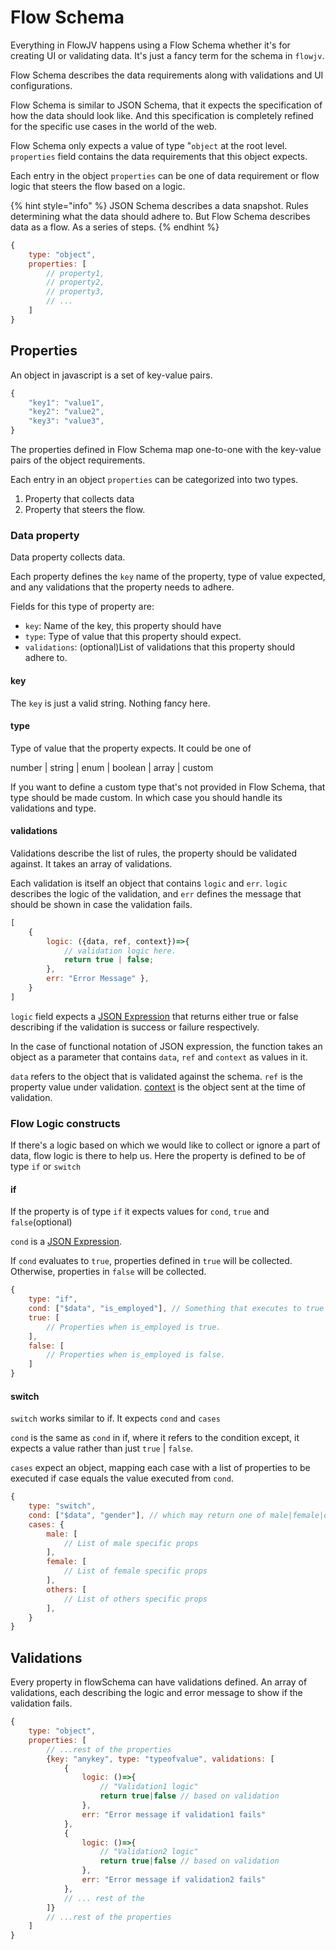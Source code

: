 # Flow Schema

Everything in FlowJV happens using a Flow Schema whether it's for creating UI or validating data. It's just a fancy term for the schema in `flowjv`.

Flow Schema describes the data requirements along with validations and UI configurations.

Flow Schema is similar to JSON Schema, that it expects the specification of how the data should look like. And this specification is completely refined for the specific use cases in the world of the web.

Flow Schema only expects a value of type "`object` at the root level. `properties` field contains the data requirements that this object expects. 

Each entry in the object `properties` can be one of data requirement or flow logic that steers the flow based on a logic.

{% hint style="info" %}
JSON Schema describes a data snapshot. Rules determining what the data should adhere to. But Flow Schema describes data as a flow. As a series of steps.
{% endhint %}

```javascript
{
    type: "object",
    properties: [
        // property1,
        // property2,
        // property3,
        // ...
    ]
}
```

## Properties

An object in javascript is a set of key-value pairs.

```javascript
{
    "key1": "value1",
    "key2": "value2",
    "key3": "value3",
}
```

The properties defined in Flow Schema map one-to-one with the key-value pairs of the object requirements.

Each entry in an object `properties` can be categorized into two types.

1. Property that collects data
2. Property that steers the flow.

### Data property

Data property collects data.

Each property defines the `key` name of the property, type of value expected, and any validations that the property needs to adhere.

Fields for this type of property are:

* `key`: Name of the key, this property should have
* `type`: Type of value that this property should expect.
* `validations`: \(optional\)List of validations that this property should adhere to.

#### key

The `key` is just a valid string. Nothing fancy here.

#### type

Type of value that the property expects. It could be one of

number \| string \| enum \| boolean \| array \| custom

If you want to define a custom type that's not provided in Flow Schema, that type should be made custom. In which case you should handle its validations and type.

#### validations

Validations describe the list of rules, the property should be validated against. It takes an array of validations.

Each validation is itself an object that contains `logic` and `err`. `logic` describes the logic of the validation, and `err` defines the message that should be shown in case the validation fails.

```javascript
[
    {
        logic: ({data, ref, context})=>{
            // validation logic here.
            return true | false;
        },
        err: "Error Message" },
    }
]
```

`logic` field expects a [JSON Expression](json-expression.md) that returns either true or false describing if the validation is success or failure respectively.

In the case of functional notation of JSON expression, the function takes an object as a parameter that contains `data`, `ref` and `context` as values in it.

`data` refers to the object that is validated against the schema. `ref` is the property value under validation. [context]() is the object sent at the time of validation.

### Flow Logic constructs

If there's a logic based on which we would like to collect or ignore a part of data, flow logic is there to help us. Here the property is defined to be of type `if` or `switch`

#### if

If the property is of type `if` it expects values for `cond`, `true` and `false`\(optional\)

`cond` is a [JSON Expression](json-expression.md).

If `cond` evaluates to `true`, properties defined in `true` will be collected. Otherwise, properties in `false` will be collected.

```javascript
{
    type: "if",
    cond: ["$data", "is_employed"], // Something that executes to true|false
    true: [
        // Properties when is_employed is true.
    ],
    false: [
        // Properties when is_employed is false.
    ]
}
```

#### switch

`switch` works similar to if. It expects `cond` and `cases`

`cond` is the same as `cond` in if, where it refers to the condition except, it expects a value rather than just `true` \| `false`.

`cases` expect an object, mapping each case with a list of properties to be executed if case equals the value executed from `cond`.

```javascript
{
    type: "switch",
    cond: ["$data", "gender"], // which may return one of male|female|others
    cases: {
        male: [
            // List of male specific props
        ],
        female: [
            // List of female specific props
        ],
        others: [
            // List of others specific props
        ],
    }
}
```

## Validations

Every property in flowSchema can have validations defined. An array of validations, each describing the logic and error message to show if the validation fails.

```javascript
{
    type: "object",
    properties: [
        // ...rest of the properties
        {key: "anykey", type: "typeofvalue", validations: [
            {
                logic: ()=>{
                    // "Validation1 logic"
                    return true|false // based on validation
                }, 
                err: "Error message if validation1 fails"
            },
            {
                logic: ()=>{
                    // "Validation2 logic"
                    return true|false // based on validation
                }, 
                err: "Error message if validation2 fails"
            },
            // ... rest of the 
        ]}
        // ...rest of the properties
    ]
}
```



